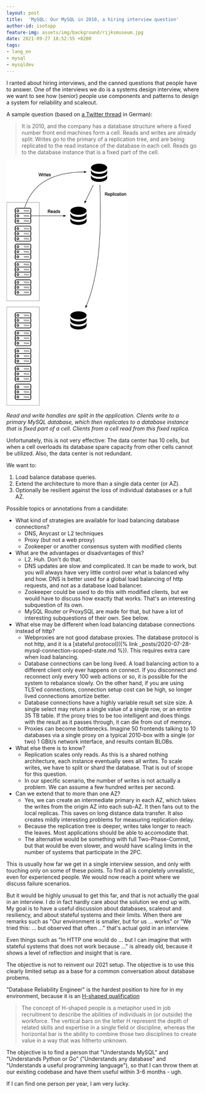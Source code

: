 ```yaml
---
layout: post
title:  'MySQL: Our MySQL in 2010, a hiring interview question'
author-id: isotopp
feature-img: assets/img/background/rijksmuseum.jpg
date: 2021-09-27 18:52:55 +0200
tags:
- lang_en
- mysql
- mysqldev
---
```


I ranted about hiring interviews, and the canned questions that people have to answer.
One of the interviews we do is a systems design interview, where we want to see how (senior) people use components and patterns to design a system for reliability and scaleout.

A sample question (based on [a Twitter thread](https://twitter.com/isotopp/status/1442443978985586691) in German):

> It is 2010, and the company has a database structure where a fixed number front end machines form a cell.
> Reads and writes are already split:
> Writes go to the primary of a replication tree, and are being replicated to the read instance of the database in each cell.
> Reads go to the database instance that is a fixed part of the cell.

![](/uploads/2021/09/mysql-2010-1.jpg)

*Read and write handles are split in the application. Clients write to a primary MySQL database, which then replicates to a database instance that is fixed part of a cell. Clients from a cell read from this fixed replica.*

Unfortunately, this is not very effective:
The data center has 10 cells, but when a cell overloads its database spare capacity from other cells cannot be utilized.
Also, the data center is not redundant.

We want to:

1. Load balance database queries.
2. Extend the architecture to more than a single data center (or AZ).
3. Optionally be resilient against the loss of individual databases or a full AZ.

Possible topics or annotations from a candidate:

- What kind of strategies are available for load balancing database connections?
  - DNS, Anycast or L2 techniques
  - Proxy (but not a web proxy)
  - Zookeeper or another consensus system with modified clients
- What are the advantages or disadvantages of this?
  - L2. Huh. Don't do that.
  - DNS updates are slow and complicated. It can be made to work, but you will always have very little control over what is balanced why and how. DNS is better used for a global load balancing of http requests, and not as a database load balancer.
  - Zookeeper could be used to do this with modified clients, but we would have to discuss how exactly that works. That's an interesting subquestion of its own.
  - MySQL Router or ProxySQL are made for that, but have a lot of interesting subquestions of their own. See below.
- What else may be different when load balancing database connections instead of http? 
    - Webproxies are not good database proxies. The database protocol is not http, and it is a [stateful protocol]({% link _posts/2020-07-28-mysql-connection-scoped-state.md %}). This requires extra care when load balancing.
  - Database connections can be long lived. A load balancing action to a different client only ever happens on connect. If you disconnect and reconnect only every 100 web actions or so, it is possible for the system to rebalance slowly. On the other hand, if you are using TLS'ed connections, connection setup cost can be high, so longer lived connections amortize better.
  - Database connections have a highly variable result set size size. A single select may return a single value of a single row, or an entire 35 TB table. If the proxy tries to be too intelligent and does things with the result as it passes through, it can die from out of memory.
  - Proxies can become bottlenecks. Imagine 50 frontends talking to 10 databases via a single proxy on a typical 2010-box with a single (or two) 1 GBit/s network interface, and results contain BLOBs.
- What else there is to know?
  - Replication scales only reads. As this is a shared nothing architecture, each instance eventually sees all writes. To scale writes, we have to split or shard the database. That is out of scope for this question.
  - In our specific scenario, the number of writes is not actually a problem. We can assume a few hundred writes per second.
- Can we extend that to more than one AZ?
  - Yes, we can create an intermediate primary in each AZ, which takes the writes from the origin AZ into each sub-AZ. It then fans out to the local replicas. This saves on long distance data transfer. It also creates mildly interesting problems for measuring replication delay. 
  - Because the replication tree is deeper, writes take longer to reach the leaves. Most applications should be able to accomodate that.
  - The alternative would be something with full Two-Phase-Commit, but that would be even slower, and would have scaling limits in the number of systems that participate in the 2PC.

This is usually how far we get in a single interview session, and only with touching only on some of these points.
To find all is completely unrealistic, even for experienced people.
We would now reach a point where we discuss failure scenarios.

But it would be highly unusual to get this far, and that is not actually the goal in an interview.
I do in fact hardly care about the solution we end up with.
My goal is to have a useful discussion about databases, scaleout and resiliency, and about stateful systems and their limits.
When there are remarks such as "Our environment is smaller, but for us ... works" or "We tried this: ... but observed that often ..." that's actual gold in an interview.

Even things such as "In HTTP one would do ... but I can imagine that with stateful systems that does not work because ..." is already old, because it shows a level of reflection and insight that is rare.

The objective is not to reinvent our 2021 setup. The objective is to use this clearly limited setup as a base for a common conversation about database probems.

"Database Reliability Engineer" is the hardest position to hire for in my environment, because it is an [H-shaped qualification](https://clausraasted.medium.com/t-shaped-consultants-are-great-but-heres-why-you-should-consider-being-h-shaped-instead-72fadf097da9)

> The concept of H-shaped people is a metaphor used in job recruitment to describe the abilities of individuals in (or outside) the workforce. The vertical bars on the letter H represent the depth of related skills and expertise in a single field or discipline, whereas the horizontal bar is the ability to combine those two disciplines to create value in a way that was hitherto unknown.

The objective is to find a person that "Understands MySQL" and "Understands Python or Go" ("Understands any database" and "Understands a useful programming language"), so that I can throw them at our existing codebase and have them useful within 3-6 months - ugh.

If I can find one person per year, I am very lucky.
